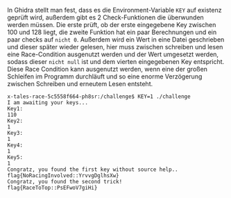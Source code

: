 In Ghidra stellt man fest, dass es die Environment-Variable `KEY` auf existenz geprüft wird, außerdem gibt es 2 Check-Funktionen die überwunden werden müssen.
Die erste prüft, ob der erste eingegebene Key zwischen 100 und 128 liegt, die zweite Funktion hat ein paar Berechnungen und ein paar checks auf `nicht 0`. Außerdem wird ein Wert in eine Datei geschrieben und dieser später wieder gelesen, hier muss zwischen schreiben und lesen eine Race-Condition ausgenutzt werden und der Wert umgesetzt werden, sodass dieser `nicht null` ist und dem vierten eingegebenen Key entspricht. Diese Race Condition kann ausgenutzt werden, wenn eine der großen Schleifen im Programm durchläuft und so eine enorme Verzögerung zwischen Schreiben und erneutem Lesen entsteht.

```
x-tales-race-5c5558f664-ph8sr:/challenge$ KEY=1 ./challenge 
I am awaiting your keys...
Key1:
110
Key2:
1
Key3:
1
Key4:
1
Key5:
1
Congratz, you found the first key without source help..
flag{NoRacingInvolved::YrvvgDglhsXw}
Congratz, you found the second trick!
flag{RaceToTop::PsEFwoV7giHi}
```